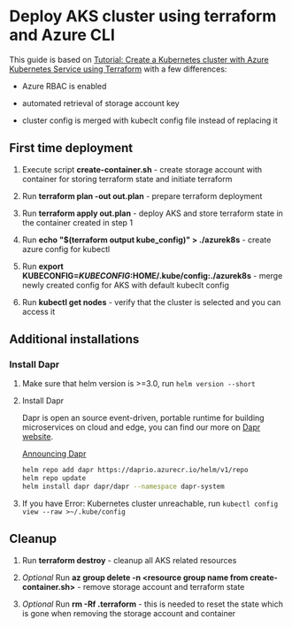 # Deploy AKS cluster using terraform and Azure CLI

This guide is based on [Tutorial: Create a Kubernetes cluster with Azure Kubernetes Service using Terraform](https://docs.microsoft.com/en-us/azure/terraform/terraform-create-k8s-cluster-with-tf-and-aks) with a few differences:

* Azure RBAC is enabled

* automated retrieval of storage account key

* cluster config is merged with kubeclt config file instead of replacing it

## First time deployment

1. Execute script **create-container.sh** - create storage account with container for storing terraform state and initiate terraform

2. Run **terraform plan -out out.plan** - prepare terraform deployment

3. Run **terraform apply out.plan** - deploy AKS and store terraform state in the container created in step 1

4. Run **echo "$(terraform output kube_config)" > ./azurek8s** - create azure config for kubectl

5. Run **export KUBECONFIG=$KUBECONFIG:$HOME/.kube/config:./azurek8s** - merge newly created config for AKS with default kubeclt config

6. Run **kubectl get nodes** - verify that the cluster is selected and you can access it

## Additional installations

### Install Dapr

1. Make sure that helm version is >=3.0, run `helm version --short`

2. Install Dapr

    Dapr is open an source event-driven, portable runtime for building microservices on cloud and edge, you can find our more on [Dapr website](https://dapr.io/).

    [Announcing Dapr](https://cloudblogs.microsoft.com/opensource/2019/10/16/announcing-dapr-open-source-project-build-microservice-applications/)

    ```bash
    helm repo add dapr https://daprio.azurecr.io/helm/v1/repo
    helm repo update
    helm install dapr dapr/dapr --namespace dapr-system
    ```

3. If you have Error: Kubernetes cluster unreachable, run `kubectl config view --raw >~/.kube/config`

## Cleanup

1. Run **terraform destroy** - cleanup all AKS related resources

2. _Optional_ Run **az group delete -n \<resource group name from create-container.sh>** - remove storage account and terraform state

3. _Optional_ Run **rm -Rf .terraform** - this is needed to reset the state which is gone when removing the storage account and container
